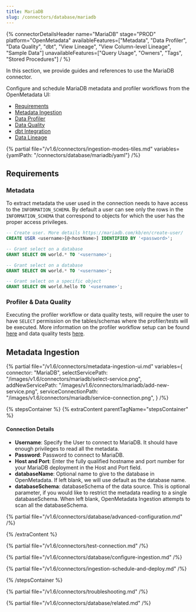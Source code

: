 ```yaml
---
title: MariaDB
slug: /connectors/database/mariadb
---
```


{% connectorDetailsHeader
name="MariaDB"
stage="PROD"
platform="OpenMetadata"
availableFeatures=["Metadata", "Data Profiler", "Data Quality", "dbt", "View Lineage", "View Column-level Lineage", "Sample Data"]
unavailableFeatures=["Query Usage", "Owners", "Tags", "Stored Procedures"]
/ %}

In this section, we provide guides and references to use the MariaDB connector.

Configure and schedule MariaDB metadata and profiler workflows from the OpenMetadata UI:

- [Requirements](#requirements)
- [Metadata Ingestion](#metadata-ingestion)
- [Data Profiler](/how-to-guides/data-quality-observability/profiler/workflow)
- [Data Quality](/how-to-guides/data-quality-observability/quality)
- [dbt Integration](/connectors/ingestion/workflows/dbt)
- [Data Lineage](/how-to-guides/data-lineage/workflow)

{% partial file="/v1.6/connectors/ingestion-modes-tiles.md" variables={yamlPath: "/connectors/database/mariadb/yaml"} /%}

## Requirements

### Metadata
To extract metadata the user used in the connection needs to have access to the `INFORMATION_SCHEMA`. By default a user can see only the rows in the `INFORMATION_SCHEMA` that correspond to objects for which the user has the proper access privileges.

```SQL
-- Create user. More details https://mariadb.com/kb/en/create-user/
CREATE USER <username>[@<hostName>] IDENTIFIED BY '<password>';

-- Grant select on a database
GRANT SELECT ON world.* TO '<username>';

-- Grant select on a database
GRANT SELECT ON world.* TO '<username>';

-- Grant select on a specific object
GRANT SELECT ON world.hello TO '<username>';
```

### Profiler & Data Quality
Executing the profiler workflow or data quality tests, will require the user to have `SELECT` permission on the tables/schemas where the profiler/tests will be executed. More information on the profiler workflow setup can be found [here](/how-to-guides/data-quality-observability/profiler/workflow) and data quality tests [here](/how-to-guides/data-quality-observability/quality).

## Metadata Ingestion

{% partial 
  file="/v1.6/connectors/metadata-ingestion-ui.md" 
  variables={
    connector: "MariaDB", 
    selectServicePath: "/images/v1.6/connectors/mariadb/select-service.png",
    addNewServicePath: "/images/v1.6/connectors/mariadb/add-new-service.png",
    serviceConnectionPath: "/images/v1.6/connectors/mariadb/service-connection.png",
} 
/%}

{% stepsContainer %}
{% extraContent parentTagName="stepsContainer" %}

#### Connection Details

- **Username**: Specify the User to connect to MariaDB. It should have enough privileges to read all the metadata.
- **Password**: Password to connect to MariaDB.
- **Host and Port**: Enter the fully qualified hostname and port number for your MariaDB deployment in the Host and Port field.
- **databaseName**: Optional name to give to the database in OpenMetadata. If left blank, we will use default as the database name.
- **databaseSchema**: databaseSchema of the data source. This is optional parameter, if you would like to restrict the metadata reading to a single databaseSchema. When left blank, OpenMetadata Ingestion attempts to scan all the databaseSchema.

{% partial file="/v1.6/connectors/database/advanced-configuration.md" /%}

{% /extraContent %}

{% partial file="/v1.6/connectors/test-connection.md" /%}

{% partial file="/v1.6/connectors/database/configure-ingestion.md" /%}

{% partial file="/v1.6/connectors/ingestion-schedule-and-deploy.md" /%}

{% /stepsContainer %}

{% partial file="/v1.6/connectors/troubleshooting.md" /%}

{% partial file="/v1.6/connectors/database/related.md" /%}
